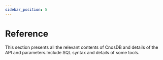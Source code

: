 ```yaml
---
sidebar_position: 5
---
```


# Reference

This section presents all the relevant contents of CnosDB and details of the API and parameters.Include SQL syntax and details of some tools.
